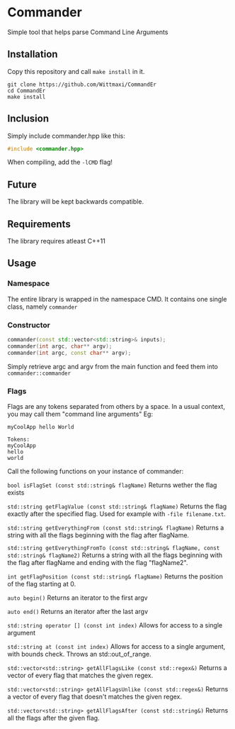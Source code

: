 # Commander
Simple tool that helps parse Command Line Arguments

## Installation
Copy this repository and call `make install` in it.
```console
git clone https://github.com/Wittmaxi/CommandEr
cd CommandEr
make install
```

## Inclusion
Simply include commander.hpp like this:
```c++
#include <commander.hpp>
``` 
When compiling, add the `-lCMD` flag!

## Future
The library will be kept backwards compatible. 

## Requirements
The library requires atleast C++11

## Usage
### Namespace
The entire library is wrapped in the namespace CMD.
It contains one single class, namely `commander`

### Constructor
```C++
commander(const std::vector<std::string>& inputs);
commander(int argc, char** argv);
commander(int argc, const char** argv);
```
Simply retrieve argc and argv from the main function and feed them into `commander::commander`

### Flags 
Flags are any tokens separated from others by a space. In a usual context, you may call them "command line arguments"
Eg:
```console
myCoolApp hello World 

Tokens:
myCoolApp
hello
world
```
Call the following functions on your instance of commander:

`bool isFlagSet (const std::string& flagName)`
Returns wether the flag exists

`std::string getFlagValue (const std::string& flagName)`
Returns the flag exactly after the specified flag. Used for example with `-file filename.txt`.

`std::string getEverythingFrom (const std::string& flagName)`
Returns a string with all the flags beginning with the flag after flagName.


`std::string getEverythingFromTo (const std::string& flagName, const std::string& flagName2)`
Returns a string with all the flags beginning with the flag after flagName and ending with the flag "flagName2".

`int getFlagPosition (const std::string& flagName)`
Returns the position of the flag starting at 0.

`auto begin()`
Returns an iterator to the first argv

`auto end()`
Returns an iterator after the last argv

`std::string operator [] (const int index)` 
Allows for access to a single argument

`std::string at (const int index)` 
Allows for access to a single argument, with bounds check. Throws an std::out_of_range.

`std::vector<std::string> getAllFlagsLike (const std::regex&)`
Returns a vector of every flag that matches the given regex.

`std::vector<std::string> getAllFlagsUnlike (const std::regex&)`
Returns a vector of every flag that doesn't matches the given regex.

`std::vector<std::string> getAllFlagsAfter (const std::string&)`
Returns all the flags after the given flag.
